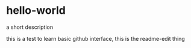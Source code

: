 # hello-world
a short description

this is a test to learn basic github interface, this is the readme-edit thing

